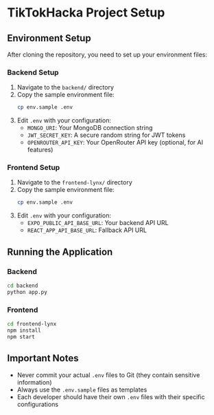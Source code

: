 # TikTokHacka Project Setup

## Environment Setup

After cloning the repository, you need to set up your environment files:

### Backend Setup
1. Navigate to the `backend/` directory
2. Copy the sample environment file:
   ```bash
   cp env.sample .env
   ```
3. Edit `.env` with your configuration:
   - `MONGO_URI`: Your MongoDB connection string
   - `JWT_SECRET_KEY`: A secure random string for JWT tokens
   - `OPENROUTER_API_KEY`: Your OpenRouter API key (optional, for AI features)

### Frontend Setup
1. Navigate to the `frontend-lynx/` directory
2. Copy the sample environment file:
   ```bash
   cp env.sample .env
   ```
3. Edit `.env` with your configuration:
   - `EXPO_PUBLIC_API_BASE_URL`: Your backend API URL
   - `REACT_APP_API_BASE_URL`: Fallback API URL

## Running the Application

### Backend
```bash
cd backend
python app.py
```

### Frontend
```bash
cd frontend-lynx
npm install
npm start
```

## Important Notes
- Never commit your actual `.env` files to Git (they contain sensitive information)
- Always use the `.env.sample` files as templates
- Each developer should have their own `.env` files with their specific configurations 
